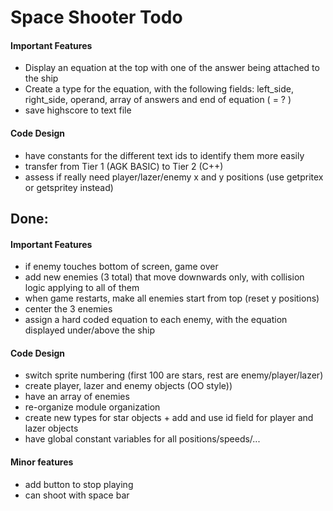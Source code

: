 # Space Shooter Todo

#### Important Features
* Display an equation at the top with one of the answer being attached to the ship
* Create a type for the equation, with the following fields: left_side, right_side, operand, array of answers and end of equation ( = ? )
* save highscore to text file

#### Code Design
* have constants for the different text ids to identify them more easily
* transfer from Tier 1 (AGK BASIC) to Tier 2 (C++)
* assess if really need player/lazer/enemy x and y positions (use getpritex or getspritey instead)

## Done:

#### Important Features
* if enemy touches bottom of screen, game over
* add new enemies (3 total) that move downwards only, with collision logic applying to all of them
* when game restarts, make all enemies start from top (reset y positions)
* center the 3 enemies
* assign a hard coded equation to each enemy, with the equation displayed under/above the ship

#### Code Design
* switch sprite numbering (first 100 are stars, rest are enemy/player/lazer)
* create player, lazer and enemy objects (OO style))
* have an array of enemies
* re-organize module organization
* create new types for star objects + add and use id field for player and lazer objects
* have global constant variables for all positions/speeds/...

#### Minor features 
* add button to stop playing
* can shoot with space bar
